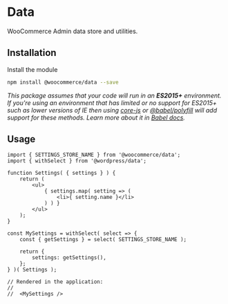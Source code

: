 # Data

WooCommerce Admin data store and utilities.

## Installation

Install the module

```bash
npm install @woocommerce/data --save
```

_This package assumes that your code will run in an **ES2015+** environment. If you're using an environment that has limited or no support for ES2015+ such as lower versions of IE then using [core-js](https://github.com/zloirock/core-js) or [@babel/polyfill](https://babeljs.io/docs/en/next/babel-polyfill) will add support for these methods. Learn more about it in [Babel docs](https://babeljs.io/docs/en/next/caveats)._

## Usage

```JS
import { SETTINGS_STORE_NAME } from '@woocommerce/data';
import { withSelect } from '@wordpress/data';

function Settings( { settings } ) {
	return (
		<ul>
			{ settings.map( setting => (
				<li>{ setting.name }</li>
			) ) }
		</ul>
	);
}

const MySettings = withSelect( select => {
	const { getSettings } = select( SETTINGS_STORE_NAME );

	return {
		settings: getSettings(),
	};
} )( Settings );

// Rendered in the application:
//
//  <MySettings />
```
